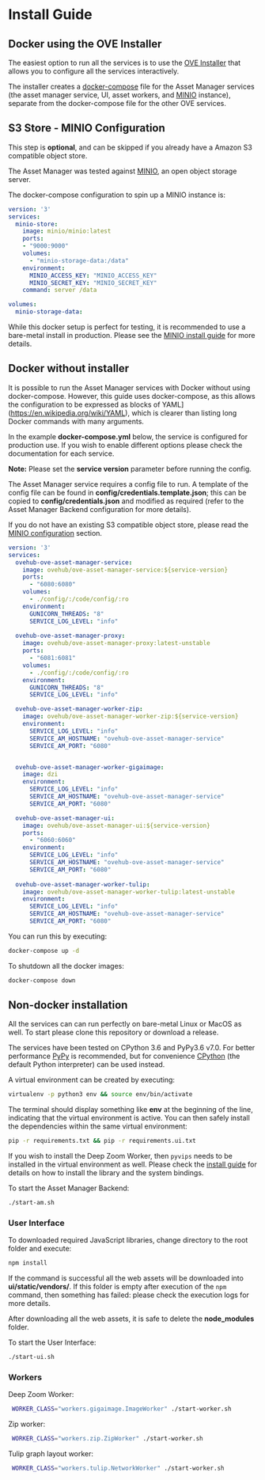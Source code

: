 # Install Guide

## Docker using the OVE Installer

The easiest option to run all the services is to use the [OVE Installer](https://github.com/ove/ove-install)
that allows you to configure all the services interactively.

The installer creates a [docker-compose](https://docs.docker.com/compose/) file for the Asset Manager services (the
asset manager service, UI, asset workers, and [MINIO](http://minio.io/) instance), separate from the docker-compose
file for the other OVE services.

## S3 Store - MINIO Configuration

This step is **optional**, and can be skipped if you already have a Amazon S3 compatible object store.

The Asset Manager was tested against [MINIO](http://minio.io/), an open object storage server.

The docker-compose configuration to spin up a MINIO instance is:

```yaml
version: '3'
services:
  minio-store:
    image: minio/minio:latest
    ports:
    - "9000:9000"
    volumes:
      - "minio-storage-data:/data"
    environment:
      MINIO_ACCESS_KEY: "MINIO_ACCESS_KEY"
      MINIO_SECRET_KEY: "MINIO_SECRET_KEY"
    command: server /data

volumes:
  minio-storage-data:
```

While this docker setup is perfect for testing, it is recommended to use a bare-metal install in production.
Please see the [MINIO install guide](https://docs.minio.io/) for more details.

## Docker without installer

It is possible to run the Asset Manager services with Docker without using docker-compose.
However, this guide uses docker-compose, as this allows the configuration to be expressed as blocks of
 YAML](https://en.wikipedia.org/wiki/YAML), which is clearer than listing long Docker commands with many arguments.

In the example **docker-compose.yml** below, the service is configured for production use. If you wish to enable different
options please check the documentation for each service.

**Note:** Please set the **service version** parameter before running the config.

The Asset Manager service requires a config file to run. A template of the config file can be found in
**config/credentials.template.json**; this can be copied to **config/credentials.json** and modified as required
(refer to the Asset Manager Backend configuration for more details).

If you do not have an existing S3 compatible object store, please read the [MINIO configuration](#s3-store---minio-configuration) section.

```yaml
version: '3'
services:
  ovehub-ove-asset-manager-service:
    image: ovehub/ove-asset-manager-service:${service-version}
    ports:
      - "6080:6080"
    volumes:
      - ./config/:/code/config/:ro
    environment:
      GUNICORN_THREADS: "8"
      SERVICE_LOG_LEVEL: "info"
  
  ovehub-ove-asset-manager-proxy:
    image: ovehub/ove-asset-manager-proxy:latest-unstable
    ports:
      - "6081:6081"
    volumes:
      - ./config/:/code/config/:ro
    environment:
      GUNICORN_THREADS: "8"
      SERVICE_LOG_LEVEL: "info"

  ovehub-ove-asset-manager-worker-zip:
    image: ovehub/ove-asset-manager-worker-zip:${service-version}
    environment:
      SERVICE_LOG_LEVEL: "info"
      SERVICE_AM_HOSTNAME: "ovehub-ove-asset-manager-service"
      SERVICE_AM_PORT: "6080"


  ovehub-ove-asset-manager-worker-gigaimage:
    image: dzi
    environment:
      SERVICE_LOG_LEVEL: "info"
      SERVICE_AM_HOSTNAME: "ovehub-ove-asset-manager-service"
      SERVICE_AM_PORT: "6080"

  ovehub-ove-asset-manager-ui:
    image: ovehub/ove-asset-manager-ui:${service-version}
    ports:
      - "6060:6060"
    environment:
      SERVICE_LOG_LEVEL: "info"
      SERVICE_AM_HOSTNAME: "ovehub-ove-asset-manager-service"
      SERVICE_AM_PORT: "6080"
      
  ovehub-ove-asset-manager-worker-tulip:
    image: ovehub/ove-asset-manager-worker-tulip:latest-unstable
    environment:
      SERVICE_LOG_LEVEL: "info"
      SERVICE_AM_HOSTNAME: "ovehub-ove-asset-manager-service"
      SERVICE_AM_PORT: "6080" 

```

You can run this by executing:

```bash
docker-compose up -d
```

To shutdown all the docker images:

```bash
docker-compose down
```


## Non-docker installation

All the services can can run perfectly on bare-metal Linux or MacOS as well. To start please clone this repository
or download a release.

The services have been tested on CPython 3.6 and PyPy3.6 v7.0. For better performance [PyPy](https://pypy.org/) is
recommended, but for convenience [CPython](https://en.wikipedia.org/wiki/CPython) (the default Python interpreter) can
be used instead.

A virtual environment can be created by executing:

```bash
virtualenv -p python3 env && source env/bin/activate
```

The terminal should display something like **env** at the beginning of the line, indicating that the virtual
environment is active. You can then safely install the dependencies within the same virtual environment:


```bash
pip -r requirements.txt && pip -r requirements.ui.txt
```

If you wish to install the Deep Zoom Worker, then `pyvips` needs to be installed in the virtual environment as well.
Please check the [install guide](https://libvips.github.io/pyvips/README.html#install) for details on how to
install the library and the system bindings.

To start the Asset Manager Backend:

```bash
./start-am.sh
```

### User Interface

To downloaded required JavaScript libraries, change directory to the root folder and execute:

```bash
npm install
```

If the command is successful all the web assets will be downloaded into **ui/static/vendors/**. If this folder is empty
after execution of the `npm` command, then something has failed: please check the execution logs for more details.

After downloading all the web assets, it is safe to delete the **node_modules** folder.

To start the User Interface:

```bash
./start-ui.sh
```

### Workers

Deep Zoom Worker:

```bash
 WORKER_CLASS="workers.gigaimage.ImageWorker" ./start-worker.sh
```

Zip worker:

```bash
 WORKER_CLASS="workers.zip.ZipWorker" ./start-worker.sh
```

Tulip graph layout worker:

```bash
 WORKER_CLASS="workers.tulip.NetworkWorker" ./start-worker.sh
```
